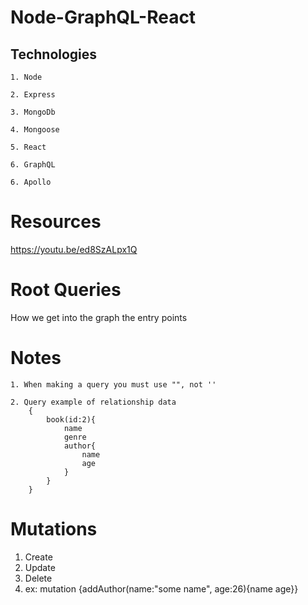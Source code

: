 # Node-GraphQL-React

## Technologies
    1. Node

    2. Express

    3. MongoDb

    4. Mongoose

    5. React

    6. GraphQL

    6. Apollo


# Resources
https://youtu.be/ed8SzALpx1Q

# Root Queries
How we get into the graph the entry points

# Notes
    1. When making a query you must use "", not ''
    
    2. Query example of relationship data
        {
            book(id:2){
                name
                genre
                author{
                    name
                    age
                }
            }
        }
# Mutations
 1. Create
 2. Update
 3. Delete
 4. ex: mutation {addAuthor(name:"some name", age:26){name age}}
